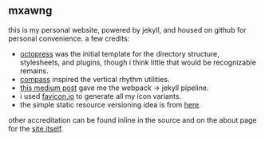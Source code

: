 mxawng
------

this is my personal website, powered by jekyll, and housed on github for
personal convenience.  a few credits:

- [octopress][1] was the initial template for the directory structure,
  stylesheets, and plugins, though i think little that would be recognizable
  remains.
- [compass][2] inspired the vertical rhythm utilities.
- [this medium post][3] gave me the webpack -> jekyll pipeline.
- i used [favicon.io][4] to generate all my icon variants.
- the simple static resource versioning idea is from [here][5].

other accreditation can be found inline in the source and on the about page for
the [site itself](https://mxawng.com/about/site/).


[1]: https://github.com/imathis/octopress
[2]: http://compass-style.org/
[3]: https://medium.com/@allizadrozny/using-webpack-and-react-with-jekyll-cfe137f8a2cc
[4]: https://favicon.io/favicon-converter/
[5]: https://brettterpstra.com/2013/03/05/site-versioning-with-jekyll-octopress/

